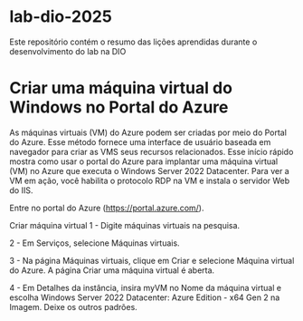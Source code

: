 # lab-dio-2025
Este repositório contém o resumo das lições aprendidas durante o desenvolvimento do lab na DIO

# Criar uma máquina virtual do Windows no Portal do Azure

As máquinas virtuais (VM) do Azure podem ser criadas por meio do Portal do Azure. Esse método fornece uma interface de usuário baseada em navegador para criar as VMS seus recursos relacionados. Esse início rápido mostra como usar o portal do Azure para implantar uma máquina virtual (VM) no Azure que executa o Windows Server 2022 Datacenter. Para ver a VM em ação, você habilita o protocolo RDP na VM e instala o servidor Web do IIS.

Entre no portal do Azure (https://portal.azure.com/).

Criar máquina virtual
1 - Digite máquinas virtuais na pesquisa.

2 - Em Serviços, selecione Máquinas virtuais.

3 - Na página Máquinas virtuais, clique em Criar e selecione Máquina virtual do Azure. A página Criar uma máquina virtual é aberta.

4 - Em Detalhes da instância, insira myVM no Nome da máquina virtual e escolha Windows Server 2022 Datacenter: Azure Edition - x64 Gen 2 na Imagem. Deixe os outros padrões.
